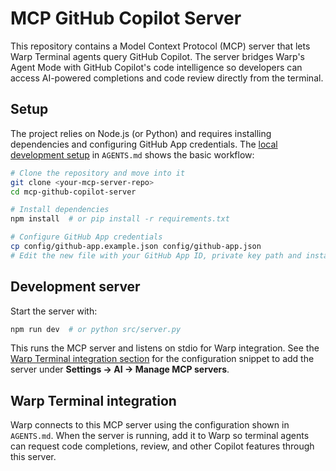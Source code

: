 # MCP GitHub Copilot Server

This repository contains a Model Context Protocol (MCP) server that lets Warp Terminal agents query GitHub Copilot. The server bridges Warp's Agent Mode with GitHub Copilot's code intelligence so developers can access AI-powered completions and code review directly from the terminal.

## Setup

The project relies on Node.js (or Python) and requires installing dependencies and configuring GitHub App credentials. The [local development setup](AGENTS.md#L273) in `AGENTS.md` shows the basic workflow:

```bash
# Clone the repository and move into it
git clone <your-mcp-server-repo>
cd mcp-github-copilot-server

# Install dependencies
npm install  # or pip install -r requirements.txt

# Configure GitHub App credentials
cp config/github-app.example.json config/github-app.json
# Edit the new file with your GitHub App ID, private key path and installation ID
```

## Development server

Start the server with:

```bash
npm run dev  # or python src/server.py
```

This runs the MCP server and listens on stdio for Warp integration. See the [Warp Terminal integration section](AGENTS.md#L91) for the configuration snippet to add the server under **Settings → AI → Manage MCP servers**.

## Warp Terminal integration

Warp connects to this MCP server using the configuration shown in `AGENTS.md`. When the server is running, add it to Warp so terminal agents can request code completions, review, and other Copilot features through this server.
